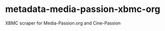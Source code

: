 metadata-media-passion-xbmc-org
===============================

XBMC scraper for Media-Passion.org and Cine-Passion